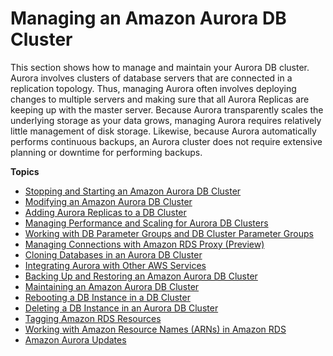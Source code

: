 # Managing an Amazon Aurora DB Cluster<a name="CHAP_Aurora"></a>

 This section shows how to manage and maintain your Aurora DB cluster\. Aurora involves clusters of database servers that are connected in a replication topology\. Thus, managing Aurora often involves deploying changes to multiple servers and making sure that all Aurora Replicas are keeping up with the master server\. Because Aurora transparently scales the underlying storage as your data grows, managing Aurora requires relatively little management of disk storage\. Likewise, because Aurora automatically performs continuous backups, an Aurora cluster does not require extensive planning or downtime for performing backups\. 

**Topics**
+ [Stopping and Starting an Amazon Aurora DB Cluster](aurora-cluster-stop-start.md)
+ [Modifying an Amazon Aurora DB Cluster](Aurora.Modifying.md)
+ [Adding Aurora Replicas to a DB Cluster](aurora-replicas-adding.md)
+ [Managing Performance and Scaling for Aurora DB Clusters](Aurora.Managing.Performance.md)
+ [Working with DB Parameter Groups and DB Cluster Parameter Groups](USER_WorkingWithParamGroups.md)
+ [Managing Connections with Amazon RDS Proxy \(Preview\)](rds-proxy.md)
+ [Cloning Databases in an Aurora DB Cluster](Aurora.Managing.Clone.md)
+ [Integrating Aurora with Other AWS Services](Aurora.Integrating.md)
+ [Backing Up and Restoring an Amazon Aurora DB Cluster](BackupRestoreAurora.md)
+ [Maintaining an Amazon Aurora DB Cluster](USER_UpgradeDBInstance.Maintenance.md)
+ [Rebooting a DB Instance in a DB Cluster](USER_RebootInstance.md)
+ [Deleting a DB Instance in an Aurora DB Cluster](USER_DeleteInstance.md)
+ [Tagging Amazon RDS Resources](USER_Tagging.md)
+ [Working with Amazon Resource Names \(ARNs\) in Amazon RDS](USER_Tagging.ARN.md)
+ [Amazon Aurora Updates](Aurora.Updates.md)